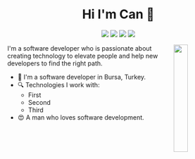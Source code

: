 <h1 align="center">Hi I'm Can 👋</h1>
<p align="center">
    <a href="#"><img src="https://img.shields.io/badge/twitter-%231FA1F1?style=flat&logo=twitter&logoColor=white"/></a>
    <a href="#"><img src="https://img.shields.io/badge/linkedin-%230177B5?style=flat&logo=linkedin&logoColor=white"/></a>
    <a href="#"><img src="https://img.shields.io/badge/youtube-%23FF0000?style=flat&logo=youtube&logoColor=white"/></a>
    <a href="#"><img src="https://img.shields.io/badge/instagram-%23E4415F?style=flat&logo=instagram&logoColor=white"/></a>
  </p>
  
  <img src="https://i.ibb.co/Bz4yVMf/profile-img.png" align="right" width="25%"/>

I'm a software developer who is passionate about creating technology to elevate people and help new developers to find the right path.

- 🔭 I'm a software developer in Bursa, Turkey.
- 🔍 Technologies I work with:
  - First
  - Second
  - Third
- 😍 A man who loves software development.
